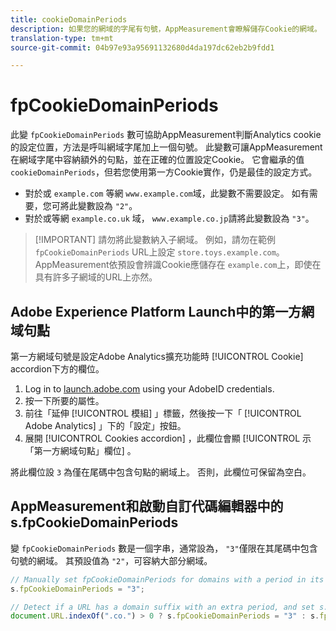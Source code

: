 ```yaml
---
title: cookieDomainPeriods
description: 如果您的網域的字尾有句號，AppMeasurement會瞭解儲存Cookie的網域。
translation-type: tm+mt
source-git-commit: 04b97e93a95691132680d4da197dc62eb2b9fdd1

---
```



# fpCookieDomainPeriods

此變 `fpCookieDomainPeriods` 數可協助AppMeasurement判斷Analytics cookie的設定位置，方法是呼叫網域字尾加上一個句號。 此變數可讓AppMeasurement在網域字尾中容納額外的句點，並在正確的位置設定Cookie。 它會繼承的值 `cookieDomainPeriods`，但若您使用第一方Cookie實作，仍是最佳的設定方式。

* 對於或 `example.com` 等網 `www.example.com`域，此變數不需要設定。 如有需要，您可將此變數設為 `"2"`。
* 對於或等網 `example.co.uk` 域， `www.example.co.jp`請將此變數設為 `"3"`。

> [!IMPORTANT] 請勿將此變數納入子網域。 例如，請勿在範例 `fpCookieDomainPeriods` URL上設定 `store.toys.example.com`。 AppMeasurement依預設會辨識Cookie應儲存在 `example.com`上，即使在具有許多子網域的URL上亦然。

## Adobe Experience Platform Launch中的第一方網域句點

第一方網域句號是設定Adobe Analytics擴充功能時 [!UICONTROL Cookie] accordion下方的欄位。

1. Log in to [launch.adobe.com](https://launch.adobe.com) using your AdobeID credentials.
2. 按一下所要的屬性。
3. 前往「延伸 [!UICONTROL 模組] 」標籤，然後按一下「 [!UICONTROL Adobe Analytics] 」下的「設定」按鈕。
4. 展開 [!UICONTROL Cookies accordion] ，此欄位會顯 [!UICONTROL 示「第一方網域句點」欄位] 。

將此欄位設 `3` 為僅在尾碼中包含句點的網域上。 否則，此欄位可保留為空白。

## AppMeasurement和啟動自訂代碼編輯器中的s.fpCookieDomainPeriods

變 `fpCookieDomainPeriods` 數是一個字串，通常設為， `"3"`僅限在其尾碼中包含句號的網域。 其預設值為 `"2"`，可容納大部分網域。

```js
// Manually set fpCookieDomainPeriods for domains with a period in its suffix, such as www.example.co.uk
s.fpCookieDomainPeriods = "3";

// Detect if a URL has a domain suffix with an extra period, and set s.fpCookieDomainPeriods automatically
document.URL.indexOf(".co.") > 0 ? s.fpCookieDomainPeriods = "3" : s.fpCookieDomainPeriods = "2";
```
